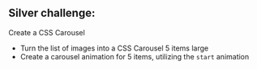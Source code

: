 ## Silver challenge:

Create a CSS Carousel

* Turn the list of images into a CSS Carousel 5 items large
* Create a carousel animation for 5 items, utilizing the ```start``` animation
